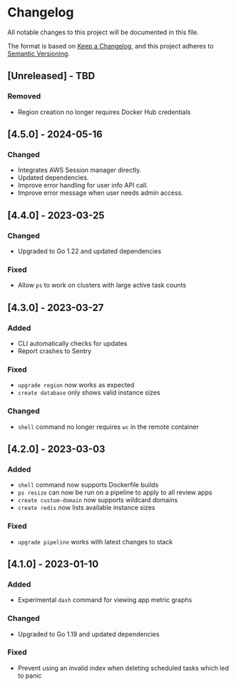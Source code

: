 # Changelog

All notable changes to this project will be documented in this file.

The format is based on [Keep a Changelog](https://keepachangelog.com/en/1.0.0/),
and this project adheres to [Semantic Versioning](https://semver.org/spec/v2.0.0.html).

## [Unreleased] - TBD

### Removed

* Region creation no longer requires Docker Hub credentials

## [4.5.0] - 2024-05-16

### Changed

* Integrates AWS Session manager directly.
* Updated dependencies.
* Improve error handling for user info API call.
* Improve error message when user needs admin access.

## [4.4.0] - 2023-03-25

### Changed

* Upgraded to Go 1.22 and updated dependencies

### Fixed

* Allow `ps` to work on clusters with large active task counts

## [4.3.0] - 2023-03-27

### Added

* CLI automatically checks for updates
* Report crashes to Sentry

### Fixed

* `upgrade region` now works as expected
* `create database` only shows valid instance sizes

### Changed

* `shell` command no longer requires `wc` in the remote container

## [4.2.0] - 2023-03-03

### Added

* `shell` command now supports Dockerfile builds
* `ps resize` can now be run on a pipeline to apply to all review apps
* `create custom-domain` now supports wildcard domains
* `create redis` now lists available instance sizes

### Fixed

* `upgrade pipeline` works with latest changes to stack

## [4.1.0] - 2023-01-10

### Added

* Experimental `dash` command for viewing app metric graphs

### Changed

* Upgraded to Go 1.19 and updated dependencies

### Fixed

* Prevent using an invalid index when deleting scheduled tasks which led to panic
